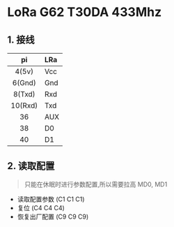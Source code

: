# LoRa G62 T30DA 433Mhz

## 1. 接线

| pi | LRa |
|:--:|:----|
|4(5v)|Vcc|
|6(Gnd)|Gnd|
|8(Txd)|Rxd|
|10(Rxd)|Txd|
|36|AUX|
|38|D0|
|40|D1|

## 2. 读取配置

> 只能在休眠时进行参数配置,所以需要拉高 MD0, MD1

- 读取配置参数 (C1 C1 C1)
- 复位 (C4 C4 C4)
- 恢复出厂配置 (C9 C9 C9)
